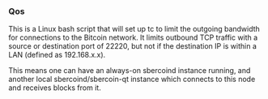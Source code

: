 ### Qos ###

This is a Linux bash script that will set up tc to limit the outgoing bandwidth for connections to the Bitcoin network. It limits outbound TCP traffic with a source or destination port of 22220, but not if the destination IP is within a LAN (defined as 192.168.x.x).

This means one can have an always-on sbercoind instance running, and another local sbercoind/sbercoin-qt instance which connects to this node and receives blocks from it.
